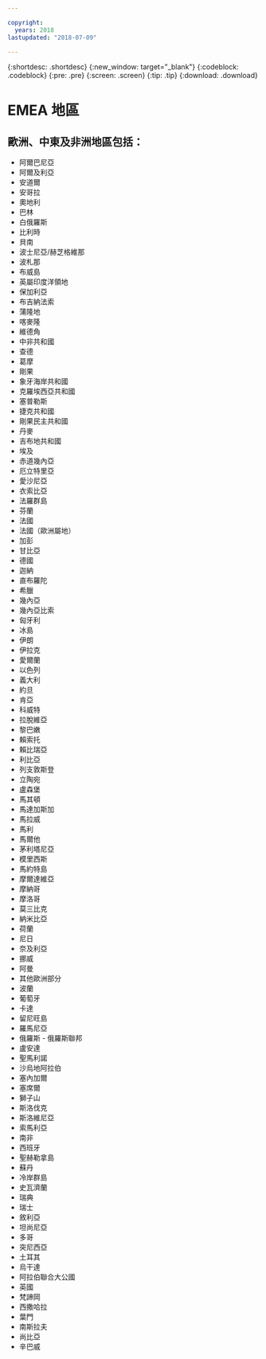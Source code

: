 ```yaml
---

copyright:
  years: 2018
lastupdated: "2018-07-09"

---
```


{:shortdesc: .shortdesc}
{:new_window: target="_blank"}
{:codeblock: .codeblock}
{:pre: .pre}
{:screen: .screen}
{:tip: .tip}
{:download: .download}

# EMEA 地區

## 歐洲、中東及非洲地區包括：
  * 阿爾巴尼亞
  * 阿爾及利亞
  * 安道爾
  * 安哥拉
  * 奧地利
  * 巴林
  * 白俄羅斯
  * 比利時
  * 貝南
  * 波士尼亞/赫芝格維那
  * 波札那
  * 布威島
  * 英屬印度洋領地
  * 保加利亞
  * 布吉納法索
  * 蒲隆地
  * 喀麥隆
  * 維德角
  * 中非共和國
  * 查德
  * 葛摩
  * 剛果
  * 象牙海岸共和國
  * 克羅埃西亞共和國
  * 塞普勒斯
  * 捷克共和國
  * 剛果民主共和國
  * 丹麥
  * 吉布地共和國
  * 埃及
  * 赤道幾內亞
  * 厄立特里亞
  * 愛沙尼亞
  * 衣索比亞
  * 法羅群島
  * 芬蘭
  * 法國
  * 法國（歐洲屬地）
  * 加彭
  * 甘比亞
  * 德國
  * 迦納
  * 直布羅陀
  * 希臘
  * 幾內亞
  * 幾內亞比索
  * 匈牙利
  * 冰島
  * 伊朗
  * 伊拉克
  * 愛爾蘭
  * 以色列
  * 義大利
  * 約旦
  * 肯亞
  * 科威特
  * 拉脫維亞
  * 黎巴嫩
  * 賴索托
  * 賴比瑞亞
  * 利比亞
  * 列支敦斯登
  * 立陶宛
  * 盧森堡
  * 馬其頓
  * 馬達加斯加
  * 馬拉威
  * 馬利
  * 馬爾他
  * 茅利塔尼亞
  * 模里西斯
  * 馬約特島
  * 摩爾達維亞
  * 摩納哥
  * 摩洛哥
  * 莫三比克
  * 納米比亞
  * 荷蘭
  * 尼日
  * 奈及利亞
  * 挪威
  * 阿曼
  * 其他歐洲部分
  * 波蘭
  * 葡萄牙
  * 卡達
  * 留尼旺島
  * 羅馬尼亞
  * 俄羅斯 - 俄羅斯聯邦
  * 盧安達
  * 聖馬利諾
  * 沙烏地阿拉伯
  * 塞內加爾
  * 塞席爾
  * 獅子山
  * 斯洛伐克
  * 斯洛維尼亞
  * 索馬利亞
  * 南非
  * 西班牙
  * 聖赫勒拿島
  * 蘇丹
  * 冷岸群島
  * 史瓦濟蘭
  * 瑞典
  * 瑞士
  * 敘利亞
  * 坦尚尼亞
  * 多哥
  * 突尼西亞
  * 土耳其
  * 烏干達
  * 阿拉伯聯合大公國
  * 英國
  * 梵諦岡
  * 西撒哈拉
  * 葉門
  * 南斯拉夫
  * 尚比亞
  * 辛巴威
